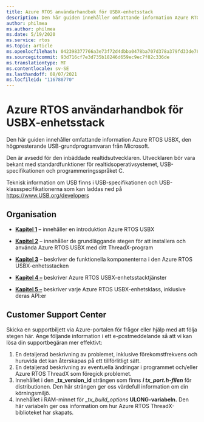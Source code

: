 ```yaml
---
title: Azure RTOS användarhandbok för USBX-enhetsstack
description: Den här guiden innehåller omfattande information Azure RTOS USBX, högpresterande USB Foundation-programvara från Microsoft
author: philmea
ms.author: philmea
ms.date: 5/19/2020
ms.service: rtos
ms.topic: article
ms.openlocfilehash: 042398377766a3e73f72d4dbba0478ba707d378a379fd33de7808675eb96f257
ms.sourcegitcommit: 93d716cf7e3d735b18246d659ec9ec7f82c336de
ms.translationtype: MT
ms.contentlocale: sv-SE
ms.lasthandoff: 08/07/2021
ms.locfileid: "116788770"
---
```

# <a name="azure-rtos-usbx-device-stack-user-guide"></a>Azure RTOS användarhandbok för USBX-enhetsstack

Den här guiden innehåller omfattande information Azure RTOS USBX, den högpresterande USB-grundprogramvaran från Microsoft.

Den är avsedd för den inbäddade realtidsutvecklaren. Utvecklaren bör vara bekant med standardfunktioner för realtidsoperativsystemet, USB-specifikationen och programmeringsspråket C.

Teknisk information om USB finns i USB-specifikationen och USB-klassspecifikationerna som kan laddas ned på https://www.USB.org/developers

## <a name="organization"></a>Organisation

- [**Kapitel 1**](usbx-device-stack-1.md) – innehåller en introduktion Azure RTOS USBX

- [**Kapitel 2**](usbx-device-stack-2.md) – innehåller de grundläggande stegen för att installera och använda Azure RTOS USBX med ditt ThreadX-program

- [**Kapitel 3**](usbx-device-stack-3.md) – beskriver de funktionella komponenterna i den Azure RTOS USBX-enhetsstacken

- [**Kapitel 4 –**](usbx-device-stack-4.md) beskriver Azure RTOS USBX-enhetsstacktjänster

- [**Kapitel 5 –**](usbx-device-stack-5.md) beskriver varje Azure RTOS USBX-enhetsklass, inklusive deras API:er

## <a name="customer-support-center"></a>Customer Support Center

Skicka en supportbiljett via Azure-portalen för frågor eller hjälp med att följa stegen här. Ange följande information i ett e-postmeddelande så att vi kan lösa din supportbegäran mer effektivt:

1. En detaljerad beskrivning av problemet, inklusive förekomstfrekvens och huruvida det kan återskapas på ett tillförlitligt sätt.
2. En detaljerad beskrivning av eventuella ändringar i programmet och/eller Azure RTOS ThreadX som föregick problemet.
3. Innehållet i den **_tx_version_id** strängen som finns **_i tx_port.h-filen_** för distributionen. Den här strängen ger oss värdefull information om din körningsmiljö.
4. Innehållet i RAM-minnet för *_tx_build_options* **ULONG-variabeln.** Den här variabeln ger oss information om hur Azure RTOS ThreadX-biblioteket har skapats.
